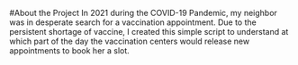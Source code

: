 #About the Project
In 2021 during the COVID-19 Pandemic, my neighbor was in desperate search for a vaccination appointment. Due to the persistent shortage of vaccine, I created this simple script to understand at which part of the day the vaccination centers would release new appointments to book her a slot. 

